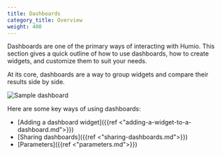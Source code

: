 ```yaml
---
title: Dashboards
category_title: Overview
weight: 400
---
```


Dashboards are one of the primary ways of interacting with Humio.
This section gives a quick outline of how to use dashboards, how to create widgets, and customize them to suit your needs.

At its core, dashboards are a way to group widgets and compare their results side by side.

![Sample dashboard](/images/pages/dashboards/overview.png)

Here are some key ways of using dashboards:

- [Adding a dashboard widget]({{ref <"adding-a-widget-to-a-dashboard.md">}})
- [Sharing dashboards]({{ref <"sharing-dashboards.md">}})
- [Parameters]({{ref <"parameters.md">}})
